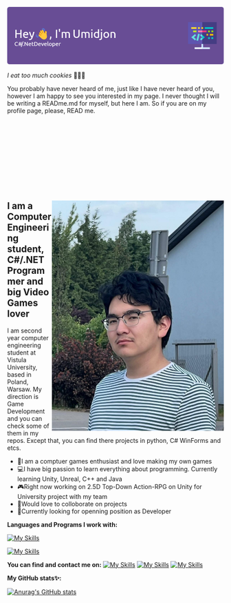 ![Header](./github-header-image.png)

_I eat too much cookies_ 🍪🍪🍪

You probably have never heard of me, just like I have never heard of you, however I am happy to see you interested in my page.
I never thought I will be writing a READme.md for myself, but here I am. So if you are on my profile page, please, READ me.  
  

<div style="margin-top: 200px;">
    <img align="right" width="400" src="./photo_2023-10-13_17-47-31.jpg" />
</div>
<h2>I am a Computer Engineering student, C#/.NET Programmer and big Video Games lover</h2>
I am second year computer engineering student at Vistula University, based in Poland, Warsaw. My direction is Game Development and you can check some of them in my repos. Except that, you can find there projects in python, C# WinForms and etcs. 
 
- 👾I am a comptuer games enthusiast and love making my own games
- 💻I have big passion to learn everything about programming. Currently learning Unity, Unreal, C++ and Java
- 🎮Right now working on 2.5D Top-Down Action-RPG on Unity for University project with my team
- 🙌Would love to colloborate on projects
- 💼Currently looking for openning position as Developer

<strong>Languages and Programs I work with:</strong>

[![My Skills](https://skillicons.dev/icons?i=cs,cpp,dotnet,java,unity,unreal,visualstudio,vscode)](https://skillicons.dev)

[![My Skills](https://skillicons.dev/icons?i=github,git,idea)](https://skillicons.dev)

<strong>You can find and contact me on:</strong>
[![My Skills](https://skillicons.dev/icons?i=linkedin)](https://www.linkedin.com/in/umidjonkhodjamov/)
[![My Skills](https://skillicons.dev/icons?i=github)]((https://github.com/CookieLoverDev))
[![My Skills](https://skillicons.dev/icons?i=instagram)](https://www.instagram.com/umido_khodzima/)

<strong>My GitHub stats✨:</strong>

[![Anurag's GitHub stats](https://github-readme-stats.vercel.app/api?username=CookieLoverDev)](https://github.com/anuraghazra/github-readme-stats)
